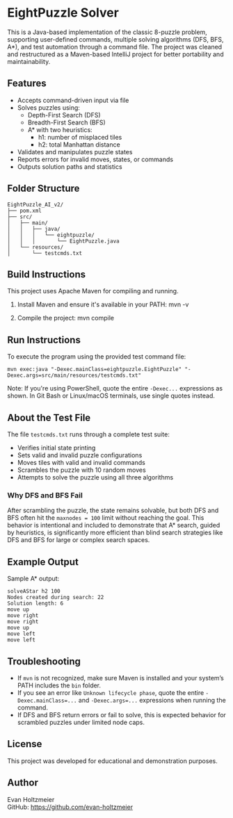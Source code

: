 # EightPuzzle Solver

This is a Java-based implementation of the classic 8-puzzle problem, supporting user-defined commands, multiple solving algorithms (DFS, BFS, A*), and test automation through a command file. The project was cleaned and restructured as a Maven-based IntelliJ project for better portability and maintainability.

## Features

- Accepts command-driven input via file
- Solves puzzles using:
  - Depth-First Search (DFS)
  - Breadth-First Search (BFS)
  - A* with two heuristics:
    - h1: number of misplaced tiles
    - h2: total Manhattan distance
- Validates and manipulates puzzle states
- Reports errors for invalid moves, states, or commands
- Outputs solution paths and statistics

## Folder Structure

    EightPuzzle_AI_v2/
    ├── pom.xml
    ├── src/
    │   ├── main/
    │   │   ├── java/
    │   │   │   └── eightpuzzle/
    │   │   │       └── EightPuzzle.java
    │   └── resources/
    │       └── testcmds.txt

## Build Instructions

This project uses Apache Maven for compiling and running.

1. Install Maven and ensure it's available in your PATH:
       mvn -v

2. Compile the project:
       mvn compile

## Run Instructions

To execute the program using the provided test command file:

    mvn exec:java "-Dexec.mainClass=eightpuzzle.EightPuzzle" "-Dexec.args=src/main/resources/testcmds.txt"

Note: If you're using PowerShell, quote the entire `-Dexec...` expressions as shown. In Git Bash or Linux/macOS terminals, use single quotes instead.

## About the Test File

The file `testcmds.txt` runs through a complete test suite:
- Verifies initial state printing
- Sets valid and invalid puzzle configurations
- Moves tiles with valid and invalid commands
- Scrambles the puzzle with 10 random moves
- Attempts to solve the puzzle using all three algorithms

### Why DFS and BFS Fail

After scrambling the puzzle, the state remains solvable, but both DFS and BFS often hit the `maxnodes = 100` limit without reaching the goal. This behavior is intentional and included to demonstrate that A* search, guided by heuristics, is significantly more efficient than blind search strategies like DFS and BFS for large or complex search spaces.

## Example Output

Sample A* output:

    solveAStar h2 100
    Nodes created during search: 22
    Solution length: 6
    move up
    move right
    move right
    move up
    move left
    move left

## Troubleshooting

- If `mvn` is not recognized, make sure Maven is installed and your system’s PATH includes the `bin` folder.
- If you see an error like `Unknown lifecycle phase`, quote the entire `-Dexec.mainClass=...` and `-Dexec.args=...` expressions when running the command.
- If DFS and BFS return errors or fail to solve, this is expected behavior for scrambled puzzles under limited node caps.

## License

This project was developed for educational and demonstration purposes.

## Author

Evan Holtzmeier  
GitHub: https://github.com/evan-holtzmeier
